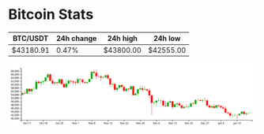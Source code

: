 # Bitcoin Stats

BTC/USDT|24h change|24h high|24h low|
|---|---|---|---|
|$43180.91|0.47%|$43800.00|$42555.00|

<img src="./chart.svg">

